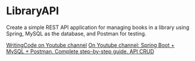 # LibraryAPI
Create a simple REST API application for managing books in a library using Spring, MySQL as the database, and Postman for testing.

[WritingCode on Youtube channel](https://www.youtube.com/@WritingCode-bq3gk)
[On Youtube channel: Spring Boot + MySQL + Postman. Complete step-by-step guide. API CRUD](https://youtu.be/y5uwdRaZa3E)
